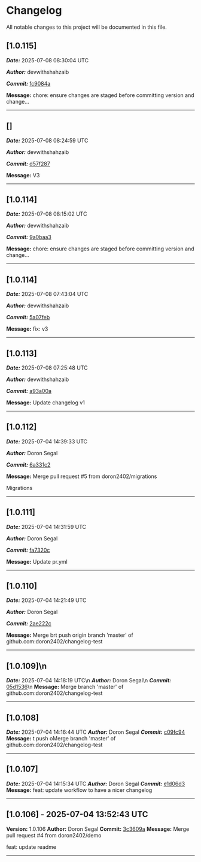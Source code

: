 # Changelog

All notable changes to this project will be documented in this file.

## [1.0.115]
***Date:*** 2025-07-08 08:30:04 UTC

***Author:*** devwithshahzaib

***Commit:*** [fc9084a](https://github.com/devwithshahzaib/changelog-testing/commit/fc9084ae7ca16ecd09135cd85c7f64519b54b783)

**Message:** chore: ensure changes are staged before committing version and change…
___


## []
***Date:*** 2025-07-08 08:24:59 UTC

***Author:*** devwithshahzaib

***Commit:*** [d57f287](https://github.com/devwithshahzaib/changelog-testing/commit/d57f2874cc0d77c00c8331daf54d726bcaf247d9)

**Message:** V3
___


## [1.0.114]
***Date:*** 2025-07-08 08:15:02 UTC

***Author:*** devwithshahzaib

***Commit:*** [9a0baa3](https://github.com/devwithshahzaib/changelog-testing/commit/9a0baa3b9d1f8defc6001feeaae663ed226c2d30)

**Message:** chore: ensure changes are staged before committing version and change…
___


## [1.0.114]
***Date:*** 2025-07-08 07:43:04 UTC

***Author:*** devwithshahzaib

***Commit:*** [5a07feb](https://github.com/devwithshahzaib/changelog-testing/commit/5a07feb2515d6334880df1e906926f6943dc0f3d)

**Message:** fix: v3
___


## [1.0.113]
***Date:*** 2025-07-08 07:25:48 UTC

***Author:*** devwithshahzaib

***Commit:*** [a93a00a](https://github.com/devwithshahzaib/changelog-testing/commit/a93a00a765909b7aa42ecfa513d56db1f15b959d)

**Message:** Update changelog v1
___


## [1.0.112]
***Date:*** 2025-07-04 14:39:33 UTC

***Author:*** Doron Segal

***Commit:*** [6a331c2](https://github.com/doron2402/changelog-test/commit/6a331c2eadfda85ed7a03c98d50b6017870ebbb1)

**Message:** Merge pull request #5 from doron2402/migrations

Migrations
___


## [1.0.111]
***Date:*** 2025-07-04 14:31:59 UTC

***Author:*** Doron Segal

***Commit:*** [fa7320c](https://github.com/doron2402/changelog-test/commit/fa7320ce9ae6552a338464c883211563f3cee993)

**Message:** Update pr.yml
___


## [1.0.110]
***Date:*** 2025-07-04 14:21:49 UTC

***Author:*** Doron Segal

***Commit:*** [2ae222c](https://github.com/doron2402/changelog-test/commit/2ae222c70f56f6d8f7104c8d7b05fde7f9943c7b)

**Message:** Merge brt push origin branch 'master' of github.com:doron2402/changelog-test
___


## [1.0.109]\n
***Date:*** 2025-07-04 14:18:19 UTC\n
***Author:*** Doron Segal\n
***Commit:*** [05d1536](https://github.com/doron2402/changelog-test/commit/05d153654e877646701c869b5f4b9eec5dee4d6f)\n
**Message:** Merge branch 'master' of github.com:doron2402/changelog-test
___


## [1.0.108]
***Date:*** 2025-07-04 14:16:44 UTC
***Author:*** Doron Segal
***Commit:*** [c09fc94](https://github.com/doron2402/changelog-test/commit/c09fc944ae32d9646665777d480549b2d72f19e6)
**Message:** t push oMerge branch 'master' of github.com:doron2402/changelog-test
___


## [1.0.107]
***Date:*** 2025-07-04 14:15:34 UTC
***Author:*** Doron Segal
***Commit:*** [e1d06d3](https://github.com/doron2402/changelog-test/commit/e1d06d301ecac6e502f9d12416645c03dfc1d8e9)
**Message:** feat: update workflow to have a nicer changelog
___


## [1.0.106] - 2025-07-04 13:52:43 UTC

**Version:** 1.0.106
**Author:** Doron Segal
**Commit:** [3c3609a](https://github.com/doron2402/changelog-test/commit/3c3609af6f7dbacf1867da9ea092817850dfcca9)
**Message:** Merge pull request #4 from doron2402/demo

feat: update readme
___



